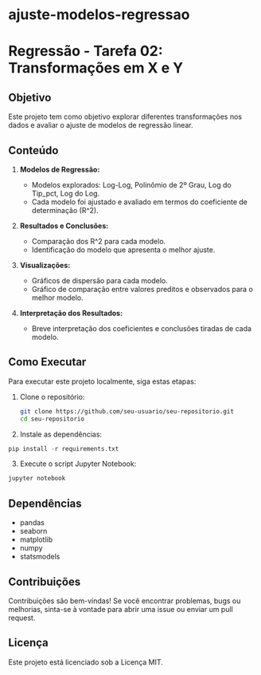 # ajuste-modelos-regressao

# Regressão - Tarefa 02: Transformações em X e Y

## Objetivo
Este projeto tem como objetivo explorar diferentes transformações nos dados e avaliar o ajuste de modelos de regressão linear.

## Conteúdo

1. **Modelos de Regressão:**
   - Modelos explorados: Log-Log, Polinômio de 2º Grau, Log do Tip_pct, Log do Log.
   - Cada modelo foi ajustado e avaliado em termos do coeficiente de determinação (R^2).

2. **Resultados e Conclusões:**
   - Comparação dos R^2 para cada modelo.
   - Identificação do modelo que apresenta o melhor ajuste.

3. **Visualizações:**
   - Gráficos de dispersão para cada modelo.
   - Gráfico de comparação entre valores preditos e observados para o melhor modelo.

4. **Interpretação dos Resultados:**
   - Breve interpretação dos coeficientes e conclusões tiradas de cada modelo.

## Como Executar

Para executar este projeto localmente, siga estas etapas:

1. Clone o repositório:
   ```bash
   git clone https://github.com/seu-usuario/seu-repositorio.git
   cd seu-repositorio
   
2. Instale as dependências:

```python
pip install -r requirements.txt
```

3. Execute o script Jupyter Notebook:
   
```python
jupyter notebook
```
## Dependências

* pandas
* seaborn
* matplotlib
* numpy
* statsmodels
  
## Contribuições

Contribuições são bem-vindas! Se você encontrar problemas, bugs ou melhorias, sinta-se à vontade para abrir uma issue ou enviar um pull request.

## Licença

Este projeto está licenciado sob a Licença MIT.
